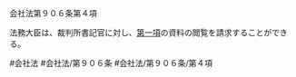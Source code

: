 会社法第９０６条第４項

法務大臣は、裁判所書記官に対し、[第一項](会社法＿＿＿＿第９０６条第１項)の資料の閲覧を請求することができる。

#会社法
#会社法/第９０６条
#会社法/第９０６条/第４項
